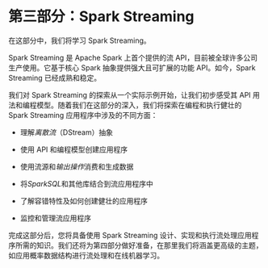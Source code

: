 # 第三部分：Spark Streaming

在这部分中，我们将学习 Spark Streaming。

Spark Streaming 是 Apache Spark 上首个提供的流 API，目前被全球许多公司生产使用。它基于核心 Spark 抽象提供强大且可扩展的功能 API。如今，Spark Streaming 已经成熟和稳定。

我们对 Spark Streaming 的探索从一个实际示例开始，让我们初步感受其 API 用法和编程模型。随着我们在这部分的深入，我们将探索在编程和执行健壮的 Spark Streaming 应用程序中涉及的不同方面：

+   理解*离散流*（DStream）抽象

+   使用 API 和编程模型创建应用程序

+   使用流源和*输出操作*消费和生成数据

+   将*SparkSQL*和其他库结合到流应用程序中

+   了解容错特性及如何创建健壮的应用程序

+   监控和管理流应用程序

完成这部分后，您将具备使用 Spark Streaming 设计、实现和执行流处理应用程序所需的知识。我们还将为第四部分做好准备，在那里我们将涵盖更高级的主题，如应用概率数据结构进行流处理和在线机器学习。

